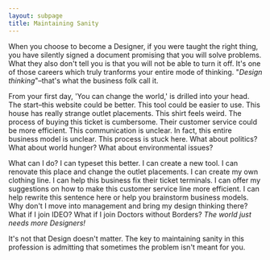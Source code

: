 ```yaml
---
layout: subpage
title: Maintaining Sanity
---
```

When you choose to become a Designer, if you were taught the right thing, you have silently signed a document promising that you will solve problems. What they also don't tell you is that you will not be able to turn it off. It's one of those careers which truly tranforms your entire mode of thinking. "*Design thinking*"–that's what the business folk call it.

From your first day, 'You can change the world,' is drilled into your head. The start–this website could be better. This tool could be easier to use. This house has really strange outlet placements. This shirt feels weird. The process of buying this ticket is cumbersome. Their customer service could be more efficient. This communication is unclear. In fact, this entire business model is unclear. This process is stuck here. What about politics? What about world hunger? What about environmental issues?

What can I do? I can typeset this better. I can create a new tool. I can renovate this place and change the outlet placements. I can create my own clothing line. I can help this business fix their ticket terminals. I can offer my suggestions on how to make this customer service line more efficient. I can help rewrite this sentence here or help you brainstorm business models. Why don't I move into management and bring my design thinking there? What if I join IDEO? What if I join Doctors without Borders? *The world just needs more Designers!*

It's not that Design doesn't matter. The key to maintaining sanity in this profession is admitting that sometimes the problem isn't meant for you.